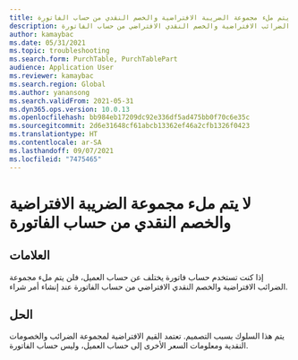 ```yaml
---
title: لا يتم ملء مجموعة الضريبة الافتراضية والخصم النقدي من حساب الفاتورة
description: لا يتم ملء مجموعة الضرائب الافتراضية والخصم النقدي الافتراضي من حساب الفاتورة
author: kamaybac
ms.date: 05/31/2021
ms.topic: troubleshooting
ms.search.form: PurchTable, PurchTablePart
audience: Application User
ms.reviewer: kamaybac
ms.search.region: Global
ms.author: yanansong
ms.search.validFrom: 2021-05-31
ms.dyn365.ops.version: 10.0.13
ms.openlocfilehash: bb984eb17209dc92e336df5ad475bb0f70c6e35c
ms.sourcegitcommit: 2d6e31648cf61abcb13362ef46a2cfb1326f0423
ms.translationtype: HT
ms.contentlocale: ar-SA
ms.lasthandoff: 09/07/2021
ms.locfileid: "7475465"
---
```

# <a name="default-tax-group-and-cash-discount-arent-filled-in-from-the-invoice-account"></a>لا يتم ملء مجموعة الضريبة الافتراضية والخصم النقدي من حساب الفاتورة

## <a name="symptoms"></a>العلامات

إذا كنت تستخدم حساب فاتورة يختلف عن حساب العميل، فلن يتم ملء مجموعة الضرائب الافتراضية والخصم النقدي الافتراضي من حساب الفاتورة عند إنشاء أمر شراء.

## <a name="resolution"></a>الحل

يتم هذا السلوك بسبب التصميم. تعتمد القيم الافتراضية لمجموعة الضرائب والخصومات النقدية ومعلومات السعر الأخرى إلى حساب العميل، وليس حساب الفاتورة.
